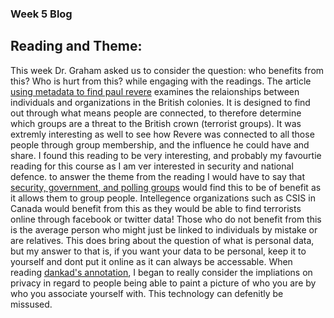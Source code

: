 ### Week 5 Blog


## Reading and Theme: 
This week Dr. Graham asked us to consider the question: who benefits from this? Who is hurt from this? while engaging with the readings. 
The article [using metadata to find paul revere](https://kieranhealy.org/blog/archives/2013/06/09/using-metadata-to-find-paul-revere/) examines the relaionships between individuals and organizations in the British colonies. It is designed to find out through what means people are connected, to therefore determine which groups are a threat to the British crown (terrorist groups). It was extremly interesting as well to see how Revere was connected to all those people through group membership, and the influence he could have and share.
I found this reading to be very interesting, and probably my favourtie reading for this course as I am ver interested in security and national defence. 
to answer the theme from the reading I would have to say that [security, government, and polling groups](https://hyp.is/77iuVovWEemcPSfpd_EVIQ/kieranhealy.org/blog/archives/2013/06/09/using-metadata-to-find-paul-revere/) would find this to be of benefit as it allows them to group people. Intellegence organizations such as CSIS in Canada would benefit from this as they would be able to find terrorists online through facebook or twitter data!
Those who do not benefit from this is the average person who might just be linked to individuals by mistake or are relatives. This does bring about the question of what is personal data, but my answer to that is, if you want your data to be personal, keep it to yourself and dont put it online as it can always be accessable. 
When reading [dankad's annotation](https://hyp.is/L8lIAoezEemJFo8cLyz6kg/kieranhealy.org/blog/archives/2013/06/09/using-metadata-to-find-paul-revere/), I began to really consider the impliations on privacy in regard to people being able to paint a picture of who you are by who you associate yourself with. This technology can defenitly be missused.


